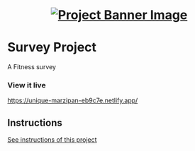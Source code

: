 <h1 align="center">
  <a href="">
    <img src="/src/assets/survey.svg" alt="Project Banner Image">
  </a>
</h1>

# Survey Project

A Fitness survey 

### View it live

https://unique-marzipan-eb9c7e.netlify.app/

## Instructions

<a href="instructions.md">
   See instructions of this project
  </a>
